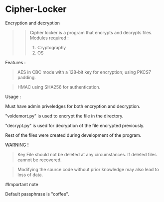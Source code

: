 # Cipher-Locker
Encryption and decryption

>> Cipher locker is a program that encrypts and decrypts files.
>> Modules required :
>>  1. Cryptography
>>  2. OS

Features :

>AES in CBC mode with a 128-bit key for encryption; using PKCS7 padding.

>HMAC using SHA256 for authentication.

Usage :

Must have admin priveledges for both encryption and decryption.

"voldemort.py" is used to encrypt the file in the directory.

"decrypt.py" is used for decryption of the file encrypted previously.

Rest of the files were created during development of the program.

WARNING !
  >Key File should not be deleted at any circumstances. If deleted files cannot be recovered.
  
  >Modifying the source code without prior knowledge may also lead to loss of data.

#Important note

Default passphrase is "coffee".
